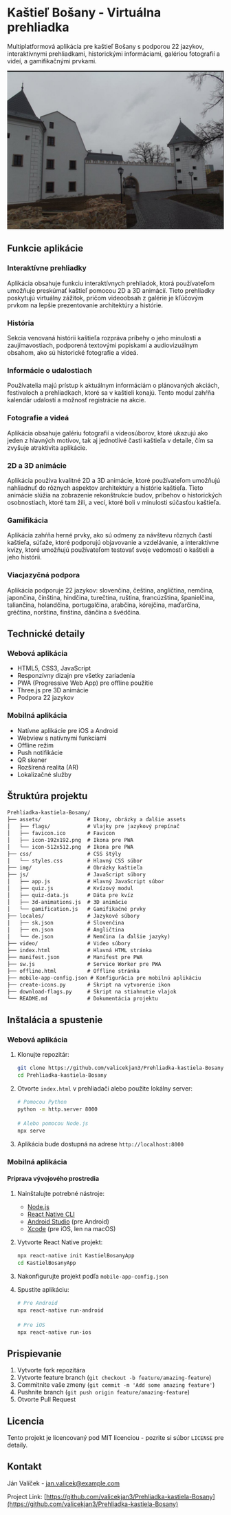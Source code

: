 # Kaštieľ Bošany - Virtuálna prehliadka

Multiplatformová aplikácia pre kaštieľ Bošany s podporou 22 jazykov, interaktívnymi prehliadkami, historickými informáciami, galériou fotografií a videí, a gamifikačnými prvkami.

![Kaštieľ Bošany](img/Snimka_1.PNG)

## Funkcie aplikácie

### Interaktívne prehliadky
Aplikácia obsahuje funkciu interaktívnych prehliadok, ktorá používateľom umožňuje preskúmať kaštieľ pomocou 2D a 3D animácií. Tieto prehliadky poskytujú virtuálny zážitok, pričom videoobsah z galérie je kľúčovým prvkom na lepšie prezentovanie architektúry a histórie.

### História
Sekcia venovaná histórii kaštieľa rozpráva príbehy o jeho minulosti a zaujímavostiach, podporená textovými popiskami a audiovizuálnym obsahom, ako sú historické fotografie a videá.

### Informácie o udalostiach
Používatelia majú prístup k aktuálnym informáciám o plánovaných akciách, festivaloch a prehliadkach, ktoré sa v kaštieli konajú. Tento modul zahŕňa kalendár udalostí a možnosť registrácie na akcie.

### Fotografie a videá
Aplikácia obsahuje galériu fotografií a videosúborov, ktoré ukazujú ako jeden z hlavných motívov, tak aj jednotlivé časti kaštieľa v detaile, čím sa zvyšuje atraktivita aplikácie.

### 2D a 3D animácie
Aplikácia používa kvalitné 2D a 3D animácie, ktoré používateľom umožňujú nahliadnuť do rôznych aspektov architektúry a histórie kaštieľa. Tieto animácie slúžia na zobrazenie rekonštrukcie budov, príbehov o historických osobnostiach, ktoré tam žili, a vecí, ktoré boli v minulosti súčasťou kaštieľa.

### Gamifikácia
Aplikácia zahŕňa herné prvky, ako sú odmeny za návštevu rôznych častí kaštieľa, súťaže, ktoré podporujú objavovanie a vzdelávanie, a interaktívne kvízy, ktoré umožňujú používateľom testovať svoje vedomosti o kaštieli a jeho histórii.

### Viacjazyčná podpora
Aplikácia podporuje 22 jazykov: slovenčina, čeština, angličtina, nemčina, japončina, čínština, hindčina, turečtina, ruština, francúzština, španielčina, taliančina, holandčina, portugalčina, arabčina, kórejčina, maďarčina, gréčtina, norština, finština, dánčina a švédčina.

## Technické detaily

### Webová aplikácia
- HTML5, CSS3, JavaScript
- Responzívny dizajn pre všetky zariadenia
- PWA (Progressive Web App) pre offline použitie
- Three.js pre 3D animácie
- Podpora 22 jazykov

### Mobilná aplikácia
- Natívne aplikácie pre iOS a Android
- Webview s natívnymi funkciami
- Offline režim
- Push notifikácie
- QR skener
- Rozšírená realita (AR)
- Lokalizačné služby

## Štruktúra projektu

```
Prehliadka-kastiela-Bosany/
├── assets/               # Ikony, obrázky a ďalšie assets
│   ├── flags/            # Vlajky pre jazykový prepínač
│   ├── favicon.ico       # Favicon
│   ├── icon-192x192.png  # Ikona pre PWA
│   └── icon-512x512.png  # Ikona pre PWA
├── css/                  # CSS štýly
│   └── styles.css        # Hlavný CSS súbor
├── img/                  # Obrázky kaštieľa
├── js/                   # JavaScript súbory
│   ├── app.js            # Hlavný JavaScript súbor
│   ├── quiz.js           # Kvízový modul
│   ├── quiz-data.js      # Dáta pre kvíz
│   ├── 3d-animations.js  # 3D animácie
│   └── gamification.js   # Gamifikačné prvky
├── locales/              # Jazykové súbory
│   ├── sk.json           # Slovenčina
│   ├── en.json           # Angličtina
│   └── de.json           # Nemčina (a ďalšie jazyky)
├── video/                # Video súbory
├── index.html            # Hlavná HTML stránka
├── manifest.json         # Manifest pre PWA
├── sw.js                 # Service Worker pre PWA
├── offline.html          # Offline stránka
├── mobile-app-config.json # Konfigurácia pre mobilnú aplikáciu
├── create-icons.py       # Skript na vytvorenie ikon
├── download-flags.py     # Skript na stiahnutie vlajok
└── README.md             # Dokumentácia projektu
```

## Inštalácia a spustenie

### Webová aplikácia

1. Klonujte repozitár:
   ```bash
   git clone https://github.com/valicekjan3/Prehliadka-kastiela-Bosany.git
   cd Prehliadka-kastiela-Bosany
   ```

2. Otvorte `index.html` v prehliadači alebo použite lokálny server:
   ```bash
   # Pomocou Python
   python -m http.server 8000
   
   # Alebo pomocou Node.js
   npx serve
   ```

3. Aplikácia bude dostupná na adrese `http://localhost:8000`

### Mobilná aplikácia

#### Príprava vývojového prostredia

1. Nainštalujte potrebné nástroje:
   - [Node.js](https://nodejs.org/)
   - [React Native CLI](https://reactnative.dev/docs/environment-setup)
   - [Android Studio](https://developer.android.com/studio) (pre Android)
   - [Xcode](https://developer.apple.com/xcode/) (pre iOS, len na macOS)

2. Vytvorte React Native projekt:
   ```bash
   npx react-native init KastielBosanyApp
   cd KastielBosanyApp
   ```

3. Nakonfigurujte projekt podľa `mobile-app-config.json`

4. Spustite aplikáciu:
   ```bash
   # Pre Android
   npx react-native run-android
   
   # Pre iOS
   npx react-native run-ios
   ```

## Prispievanie

1. Vytvorte fork repozitára
2. Vytvorte feature branch (`git checkout -b feature/amazing-feature`)
3. Commitnite vaše zmeny (`git commit -m 'Add some amazing feature'`)
4. Pushnite branch (`git push origin feature/amazing-feature`)
5. Otvorte Pull Request

## Licencia

Tento projekt je licencovaný pod MIT licenciou - pozrite si súbor `LICENSE` pre detaily.

## Kontakt

Ján Valíček - [jan.valicek@example.com](mailto:jan.valicek@example.com)

Project Link: [https://github.com/valicekjan3/Prehliadka-kastiela-Bosany](https://github.com/valicekjan3/Prehliadka-kastiela-Bosany)